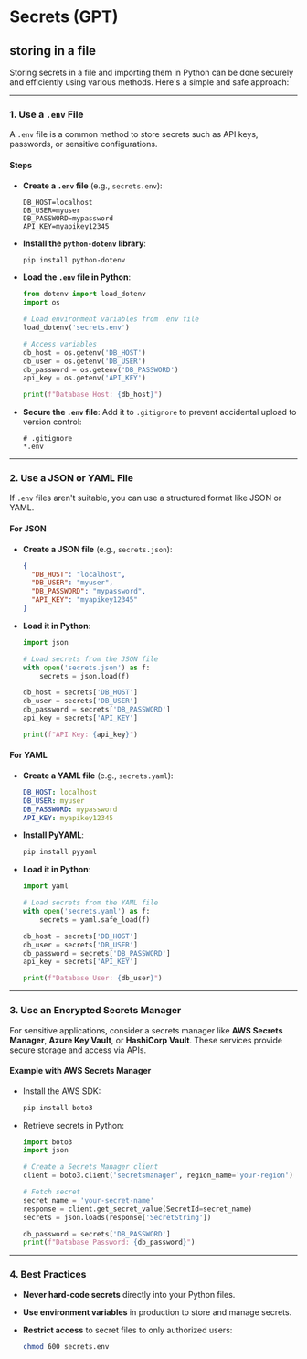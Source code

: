 # Secrets (GPT)

## storing in a file

Storing secrets in a file and importing them in Python can be done securely and efficiently using various methods. Here's a simple and safe approach:

---

### 1. **Use a `.env` File**

A `.env` file is a common method to store secrets such as API keys, passwords, or sensitive configurations.

#### Steps

* **Create a `.env` file** (e.g., `secrets.env`):

  ```plaintext
  DB_HOST=localhost
  DB_USER=myuser
  DB_PASSWORD=mypassword
  API_KEY=myapikey12345
  ```

* **Install the `python-dotenv` library**:

  ```bash
  pip install python-dotenv
  ```

* **Load the `.env` file in Python**:

  ```python
  from dotenv import load_dotenv
  import os

  # Load environment variables from .env file
  load_dotenv('secrets.env')

  # Access variables
  db_host = os.getenv('DB_HOST')
  db_user = os.getenv('DB_USER')
  db_password = os.getenv('DB_PASSWORD')
  api_key = os.getenv('API_KEY')

  print(f"Database Host: {db_host}")
  ```

* **Secure the `.env` file**:
  Add it to `.gitignore` to prevent accidental upload to version control:

  ```none
  # .gitignore
  *.env
  ```

---

### 2. **Use a JSON or YAML File**

If `.env` files aren't suitable, you can use a structured format like JSON or YAML.

#### For JSON

* **Create a JSON file** (e.g., `secrets.json`):

  ```json
  {
    "DB_HOST": "localhost",
    "DB_USER": "myuser",
    "DB_PASSWORD": "mypassword",
    "API_KEY": "myapikey12345"
  }
  ```

* **Load it in Python**:

  ```python
  import json

  # Load secrets from the JSON file
  with open('secrets.json') as f:
      secrets = json.load(f)

  db_host = secrets['DB_HOST']
  db_user = secrets['DB_USER']
  db_password = secrets['DB_PASSWORD']
  api_key = secrets['API_KEY']

  print(f"API Key: {api_key}")
  ```

#### For YAML

* **Create a YAML file** (e.g., `secrets.yaml`):

  ```yaml
  DB_HOST: localhost
  DB_USER: myuser
  DB_PASSWORD: mypassword
  API_KEY: myapikey12345
  ```

* **Install PyYAML**:

  ```bash
  pip install pyyaml
  ```

* **Load it in Python**:

  ```python
  import yaml

  # Load secrets from the YAML file
  with open('secrets.yaml') as f:
      secrets = yaml.safe_load(f)

  db_host = secrets['DB_HOST']
  db_user = secrets['DB_USER']
  db_password = secrets['DB_PASSWORD']
  api_key = secrets['API_KEY']

  print(f"Database User: {db_user}")
  ```

---

### 3. **Use an Encrypted Secrets Manager**

For sensitive applications, consider a secrets manager like **AWS Secrets Manager**, **Azure Key Vault**, or **HashiCorp Vault**. These services provide secure storage and access via APIs.

#### Example with AWS Secrets Manager

* Install the AWS SDK:

  ```bash
  pip install boto3
  ```

* Retrieve secrets in Python:

  ```python
  import boto3
  import json

  # Create a Secrets Manager client
  client = boto3.client('secretsmanager', region_name='your-region')

  # Fetch secret
  secret_name = 'your-secret-name'
  response = client.get_secret_value(SecretId=secret_name)
  secrets = json.loads(response['SecretString'])

  db_password = secrets['DB_PASSWORD']
  print(f"Database Password: {db_password}")
  ```

---

### 4. **Best Practices**

* **Never hard-code secrets** directly into your Python files.
* **Use environment variables** in production to store and manage secrets.
* **Restrict access** to secret files to only authorized users:

  ```bash
  chmod 600 secrets.env
  ```
